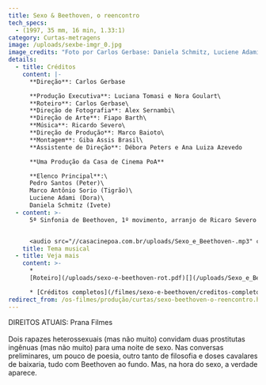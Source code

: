 ```yaml
---
title: Sexo & Beethoven, o reencontro
tech_specs:
  - (1997, 35 mm, 16 min, 1.33:1)
category: Curtas-metragens
image: /uploads/sexbe-imgr_0.jpg
image_credits: "Foto por Carlos Gerbase: Daniela Schmitz, Luciene Adami"
details:
  - title: Créditos
    content: |-
      **Direção**: Carlos Gerbase

      **Produção Executiva**: Luciana Tomasi e Nora Goulart\
      **Roteiro**: Carlos Gerbase\
      **Direção de Fotografia**: Alex Sernambi\
      **Direção de Arte**: Fiapo Barth\
      **Música**: Ricardo Severo\
      **Direção de Produção**: Marco Baioto\
      **Montagem**: Giba Assis Brasil\
      **Assistente de Direção**: Débora Peters e Ana Luiza Azevedo

      **Uma Produção da Casa de Cinema PoA**

      **Elenco Principal**:\
      Pedro Santos (Peter)\
      Marco Antônio Sorio (Tigrão)\
      Luciene Adami (Dora)\
      Daniela Schmitz (Ivete)
  - content: >-
      5ª Sinfonia de Beethoven, 1º movimento, arranjo de Ricaro Severo


      <audio src="//casacinepoa.com.br/uploads/Sexo_e_Beethoven-.mp3" controls />
    title: Tema musical
  - title: Veja mais
    content: >-
      *
      [Roteiro](/uploads/sexo-e-beethoven-rot.pdf)[](/uploads/Sexo_e_Beethoven-.mp3)

      * [Créditos completos](/filmes/sexo-e-beethoven/creditos-completos/)
redirect_from: /os-filmes/produção/curtas/sexo-beethoven-o-reencontro.html
---
```

D﻿IREITOS ATUAIS: Prana Filmes\
\
Dois rapazes heterossexuais (mas não muito) convidam duas prostitutas ingênuas (mas não muito) para uma noite de sexo. Nas conversas preliminares, um pouco de poesia, outro tanto de filosofia e doses cavalares de baixaria, tudo com Beethoven ao fundo. Mas, na hora do sexo, a verdade aparece.

